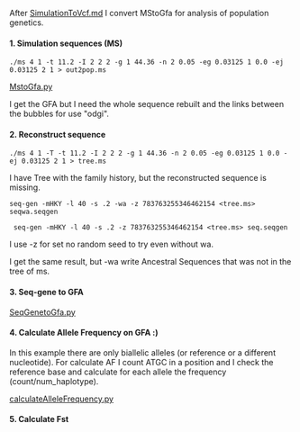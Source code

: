 After [SimulationToVcf.md](SimulationToVcf.md) I convert MStoGfa for analysis of population genetics.

#### 1. Simulation sequences (MS) 

```
./ms 4 1 -t 11.2 -I 2 2 2 -g 1 44.36 -n 2 0.05 -eg 0.03125 1 0.0 -ej 0.03125 2 1 > out2pop.ms
```
 [MstoGfa.py](/MstoGfa.py)

I get the GFA but I need the whole sequence rebuilt and the links between the bubbles for use "odgi".


#### 2. Reconstruct sequence

```
./ms 4 1 -T -t 11.2 -I 2 2 2 -g 1 44.36 -n 2 0.05 -eg 0.03125 1 0.0 -ej 0.03125 2 1 > tree.ms 
```
I have Tree with the family history, but the reconstructed sequence is missing.
 
 ```
 seq-gen -mHKY -l 40 -s .2 -wa -z 783763255346462154 <tree.ms> seqwa.seqgen
```

```
 seq-gen -mHKY -l 40 -s .2 -z 783763255346462154 <tree.ms> seq.seqgen
```
 I use -z for set no random seed to try even without wa. 
 
 I get the same result, but -wa write Ancestral Sequences that was not in the tree of ms.
 
 #### 3. Seq-gene to GFA

 [SeqGenetoGfa.py](/SeqgenToGfa.py)
 
 
 #### 4. Calculate Allele Frequency on GFA :)
 
In this example there are only biallelic alleles (or reference or a different nucleotide). 
For calculate AF I count ATGC in a position and I check the reference base and calculate for each allele the frequency (count/num_haplotype).
 
 [calculateAlleleFrequency.py](/calculateAlleleFrequency.py)
 
 #### 5. Calculate Fst
 
